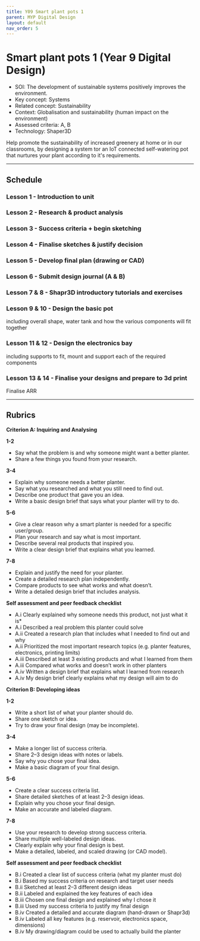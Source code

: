 ```yaml
---
title: Y09 Smart plant pots 1
parent: MYP Digital Design
layout: default
nav_order: 5
---
```


# Smart plant pots 1 (Year 9 Digital Design)

* SOI: The development of sustainable systems positively improves the environment.
* Key concept: Systems
* Related concept: Sustainability
* Context: Globalisation and sustainability (human impact on the environment)
* Assessed criteria: A, B
* Technology: Shaper3D

Help promote the sustainability of increased greenery at home or in our classrooms, by designing a system tor an IoT connected self-watering pot that nurtures your plant according to it's requirements. 

---

## Schedule

### Lesson 1 - Introduction to unit

### Lesson 2 - Research & product analysis

### Lesson 3 - Success criteria + begin sketching

### Lesson 4 - Finalise sketches & justify decision

### Lesson 5 - Develop final plan (drawing or CAD)

### Lesson 6 - Submit design journal (A & B)

### Lesson 7 & 8 - Shapr3D introductory tutorials and exercises

### Lesson 9 & 10 - Design the basic pot

including overall shape, water tank and how the various components will fit together

### Lesson 11 & 12 - Design the electronics bay

including supports to fit, mount and support each of the required components

### Lesson 13 & 14 - Finalise your designs and prepare to 3d print

Finalise ARR


---

## Rubrics

**Criterion A: Inquiring and Analysing**

**1-2**

- Say what the problem is and why someone might want a better planter. 
- Share a few things you found from your research.

**3-4**

- Explain why someone needs a better planter. 
- Say what you researched and what you still need to find out.
- Describe one product that gave you an idea.
- Write a basic design brief that says what your planter will try to do.

**5-6**

- Give a clear reason why a smart planter is needed for a specific user/group. 
- Plan your research and say what is most important.
- Describe several real products that inspired you.
- Write a clear design brief that explains what you learned.

**7-8**

- Explain and justify the need for your planter. 
- Create a detailed research plan independently.
- Compare products to see what works and what doesn’t.
- Write a detailed design brief that includes analysis.

**Self assessment and peer feedback checklist**
* A.i Clearly explained why someone needs this product, not just what it is* 
* A.i Described a real problem this planter could solve	
* A.ii Created a research plan that includes what I needed to find out and why
* A.ii Prioritized the most important research topics (e.g. planter features, electronics, printing limits)
* A.iii Described at least 3 existing products and what I learned from them
* A.iii Compared what works and doesn’t work in other planters
* A.iv Written a design brief that explains what I learned from research
* A.iv My design brief clearly explains what my design will aim to do

**Criterion B: Developing ideas**

**1-2**
- Write a short list of what your planter should do. 
- Share one sketch or idea.
- Try to draw your final design (may be incomplete).

**3-4**
- Make a longer list of success criteria. 
- Share 2–3 design ideas with notes or labels.
- Say why you chose your final idea.
- Make a basic diagram of your final design.

**5-6**
- Create a clear success criteria list. 
- Share detailed sketches of at least 2–3 design ideas.
- Explain why you chose your final design.
- Make an accurate and labeled diagram.

**7-8**
- Use your research to develop strong success criteria. 
- Share multiple well-labeled design ideas.
- Clearly explain why your final design is best.
- Make a detailed, labeled, and scaled drawing (or CAD model).

**Self assessment and peer feedback checklist**

* B.i Created a clear list of success criteria (what my planter must do)
* B.i Based my success criteria on research and target user needs
* B.ii Sketched at least 2–3 different design ideas
* B.ii Labeled and explained the key features of each idea
* B.iii Chosen one final design and explained why I chose it
* B.iii Used my success criteria to justify my final design
* B.iv Created a detailed and accurate diagram (hand-drawn or Shapr3d)
* B.iv Labeled all key features (e.g. reservoir, electronics space, dimensions)
* B.iv My drawing/diagram could be used to actually build the planter
